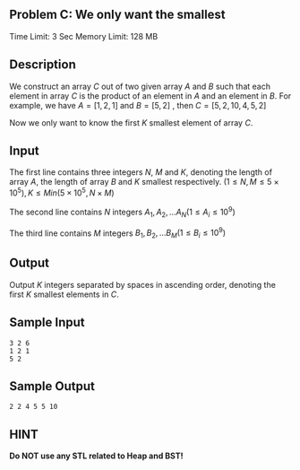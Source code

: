 ## Problem C: We only want the smallest

Time Limit: 3 Sec Memory Limit: 128 MB

## Description

We construct an array $C$ out of two given array $A$ and $B$ such that each element in array $C$ is the product of an element in $A$ and an element in $B$. For example, we have $A=[1,2,1]$ and $B=[5,2]$ , then $C=[5,2,10,4,5,2]$

Now we only want to know the first $K$ smallest element of array $C$.

## Input

The first line contains three integers $N$, $M$ and $K$, denoting the length of array $A$, the length of array $B$ and $K$ smallest respectively. $(1≤N,M≤5×10^5),K≤Min(5×10^5,N×M)$

The second line contains $N$ integers $A_1,A_2,...A_N(1≤A_i≤10^9)$

The third line contains $M$ integers $B_1,B_2,...B_M(1≤B_i≤10^9)$

## Output

Output $K$ integers separated by spaces in ascending order, denoting the first $K$ smallest elements in $C$.

## Sample Input

```
3 2 6
1 2 1
5 2
```

## Sample Output

```
2 2 4 5 5 10
```

## HINT

**Do NOT use any STL related to Heap and BST!**
